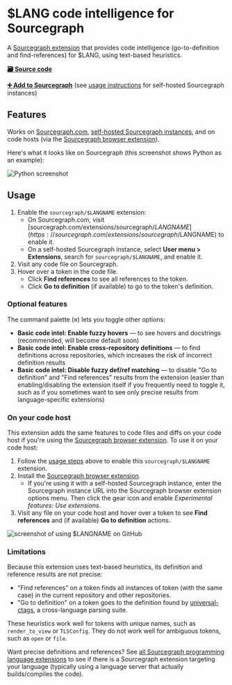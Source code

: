 # $LANG code intelligence for Sourcegraph

A [Sourcegraph extension](https://docs.sourcegraph.com/extensions) that provides code intelligence (go-to-definition and find-references) for $LANG, using text-based heuristics.

[**🗃️ Source code**](https://github.com/sourcegraph/sourcegraph-$LANGNAME)

[**➕ Add to Sourcegraph**](https://sourcegraph.com/extensions/sourcegraph/$LANGNAME) (see [usage instructions](#usage) for self-hosted Sourcegraph instances)

## Features

Works on [Sourcegraph.com](https://sourcegraph.com), [self-hosted Sourcegraph instances](https://docs.sourcegraph.com/#quickstart), and on code hosts (via the [Sourcegraph browser extension](https://docs.sourcegraph.com/integration/browser_extension)).

Here's what it looks like on Sourcegraph (this screenshot shows Python as an example):

![Python screenshot](https://user-images.githubusercontent.com/1976/50882679-68768580-139a-11e9-8e58-a756c5bf4fb0.png)

## Usage

1. Enable the `sourcegraph/$LANGNAME` extension:
   - On Sourcegraph.com, visit [sourcegraph.com/extensions/sourcegraph/$LANGNAME](https://sourcegraph.com/extensions/sourcegraph/$LANGNAME) to enable it.
   - On a self-hosted Sourcegraph instance, select **User menu > Extensions**, search for `sourcegraph/$LANGNAME`, and enable it.
1. Visit any code file on Sourcegraph.
1. Hover over a token in the code file.
   - Click **Find references** to see all references to the token.
   - Click **Go to definition** (if available) to go to the token's definition.

### Optional features

The command palette (<kbd>≡</kbd>) lets you toggle other options:

- **Basic code intel: Enable fuzzy hovers** — to see hovers and docstrings (recommended, will become default soon)
- **Basic code intel: Enable cross-repository definitions** — to find definitions across repositories, which increases the risk of incorrect definition results
- **Basic code intel: Disable fuzzy def/ref matching** — to disable "Go to definition" and "Find references" results from the extension (easier than enabling/disabling the extension itself if you frequently need to toggle it, such as if you sometimes want to see only precise results from language-specific extensions)

### On your code host

This extension adds the same features to code files and diffs on your code host if you're using the [Sourcegraph browser extension](https://docs.sourcegraph.com/integration/browser_extension). To use it on your code host:

1. Follow the [usage steps](#usage) above to enable this `sourcegraph/$LANGNAME` extension.
1. Install the [Sourcegraph browser extension](https://docs.sourcegraph.com/integration/browser_extension).
   - If you're using it with a self-hosted Sourcegraph instance, enter the Sourcegraph instance URL into the Sourcegraph browser extension options menu. Then click the gear icon and enable *Experimental features: Use extensions*.
1. Visit any file on your code host and hover over a token to see **Find references** and (if available) **Go to definition** actions.

![screenshot of using $LANGNAME on GitHub](https://user-images.githubusercontent.com/1976/50882271-0c5f3180-1399-11e9-9697-e4e4fa4e29e9.png)

### Limitations

Because this extension uses text-based heuristics, its definition and reference results are not precise:

- "Find references" on a token finds all instances of token (with the same case) in the current repository and other repositories.
- "Go to definition" on a token goes to the definition found by [universal-ctags](https://github.com/universal-ctags/ctags), a cross-language parsing suite.

These heuristics work well for tokens with unique names, such as `render_to_view` or `TLSConfig`. They do not work well for ambiguous tokens, such as `open` or `file`.

Want precise definitions and references? See [all Sourcegraph programming language extensions](https://sourcegraph.com/extensions?query=category%3A%22Programming+languages%22) to see if there is a Sourcegraph extension targeting your language (typically using a language server that actually builds/compiles the code).

